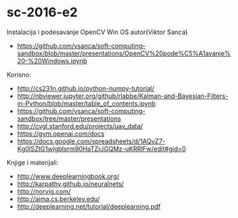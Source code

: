 # sc-2016-e2

Instalacija i podesavanje OpenCV Win OS autor(Viktor Sanca)
 - https://github.com/vsanca/soft-computing-sandbox/blob/master/presentations/OpenCV%20pode%C5%A1avanje%20-%20Windows.ipynb

Korisno:
- http://cs231n.github.io/python-numpy-tutorial/
- http://nbviewer.jupyter.org/github/rlabbe/Kalman-and-Bayesian-Filters-in-Python/blob/master/table_of_contents.ipynb
- https://github.com/vsanca/soft-computing-sandbox/tree/master/presentations
- http://cvgl.stanford.edu/projects/uav_data/
- https://gym.openai.com/docs
- https://docs.google.com/spreadsheets/d/1AQvZ7-Kg0lSZtG1wlgbIsrm90HaTZrJGQMz-uKRRlFw/edit#gid=0

Knjige i materijali:
- http://www.deeplearningbook.org/
- http://karpathy.github.io/neuralnets/
- http://norvig.com/
- http://aima.cs.berkeley.edu/
- http://deeplearning.net/tutorial/deeplearning.pdf
